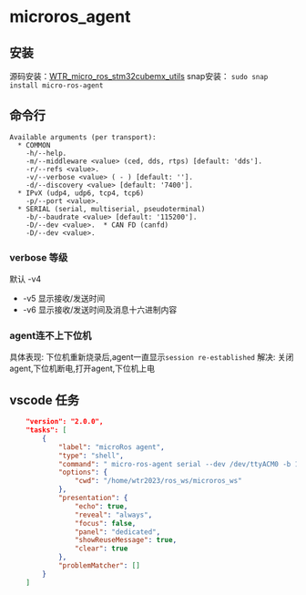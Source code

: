 # microros_agent
## 安装
源码安装：[WTR_micro_ros_stm32cubemx_utils](https://github.com/WTR2023/WTR_micro_ros_stm32cubemx_utils)
snap安装： `sudo snap install micro-ros-agent`

## 命令行
```
Available arguments (per transport):
  * COMMON
    -h/--help.
    -m/--middleware <value> (ced, dds, rtps) [default: 'dds'].
    -r/--refs <value>.
    -v/--verbose <value> ( - ) [default: ''].
    -d/--discovery <value> [default: '7400'].
  * IPvX (udp4, udp6, tcp4, tcp6)
    -p/--port <value>.
  * SERIAL (serial, multiserial, pseudoterminal)
    -b/--baudrate <value> [default: '115200'].
    -D/--dev <value>.  * CAN FD (canfd)
    -D/--dev <value>.
```
### verbose 等级
默认 -v4
* -v5 显示接收/发送时间
* -v6 显示接收/发送时间及消息十六进制内容

### agent连不上下位机
具体表现: 下位机重新烧录后,agent一直显示`session re-established`
解决: 关闭agent,下位机断电,打开agent,下位机上电
## vscode 任务
```json
    "version": "2.0.0",
    "tasks": [
        {
            "label": "microRos agent",
            "type": "shell",
            "command": " micro-ros-agent serial --dev /dev/ttyACM0 -b 1800000",
            "options": {
                "cwd": "/home/wtr2023/ros_ws/microros_ws"
            },
            "presentation": {
                "echo": true,
                "reveal": "always",
                "focus": false,
                "panel": "dedicated",
                "showReuseMessage": true,
                "clear": true
            },
            "problemMatcher": []
        }
    ]
```